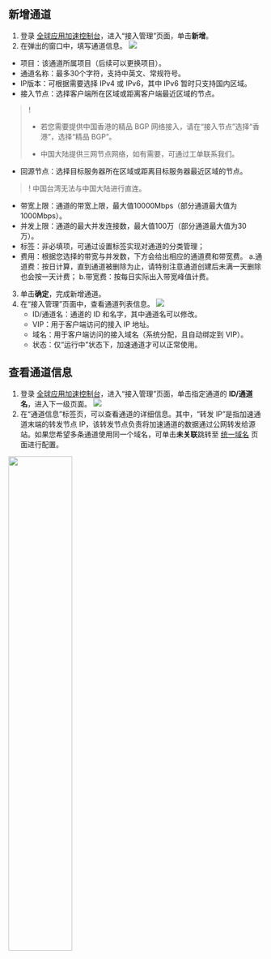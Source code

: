 ## 新增通道

1. 登录 [全球应用加速控制台](https://console.cloud.tencent.com/gaap)，进入“接入管理”页面，单击**新增**。
2. 在弹出的窗口中，填写通道信息。
![](https://qcloudimg.tencent-cloud.cn/raw/39bf280aaf5221cbb75aac6b20b4ba95.png)
 - 项目：该通道所属项目（后续可以更换项目）。
 - 通道名称：最多30个字符，支持中英文、常规符号。
 - IP版本：可根据需要选择 IPv4 或 IPv6，其中 IPv6 暂时只支持国内区域。
 - 接入节点：选择客户端所在区域或距离客户端最近区域的节点。
>!
>- 若您需要提供中国香港的精品 BGP 网络接入，请在“接入节点”选择“香港”，选择“精品 BGP”。</p>
>- 中国大陆提供三网节点网络，如有需要，可通过工单联系我们。</p>
   - 回源节点：选择目标服务器所在区域或距离目标服务器最近区域的节点。
>! 中国台湾无法与中国大陆进行直连。
   - 带宽上限：通道的带宽上限，最大值10000Mbps（部分通道最大值为1000Mbps）。
   - 并发上限：通道的最大并发连接数，最大值100万（部分通道最大值为30万）。
   - 标签：非必填项，可通过设置标签实现对通道的分类管理；
   - 费用：根据您选择的带宽与并发数，下方会给出相应的通道费和带宽费。
     a.通道费：按日计算，直到通道被删除为止，请特别注意通道创建后未满一天删除也会按一天计费；
     b.带宽费：按每日实际出入带宽峰值计费。
3. 单击**确定**，完成新增通道。
4. 在“接入管理”页面中，查看通道列表信息。
   ![](https://qcloudimg.tencent-cloud.cn/raw/af150572af284404f3987a0834625052.png)
   - ID/通道名：通道的 ID 和名字，其中通道名可以修改。
   - VIP：用于客户端访问的接入 IP 地址。
   - 域名：用于客户端访问的接入域名（系统分配，且自动绑定到 VIP）。
   - 状态：仅“运行中”状态下，加速通道才可以正常使用。

## 查看通道信息

1. 登录 [全球应用加速控制台](https://console.cloud.tencent.com/gaap)，进入“接入管理”页面，单击指定通道的 **ID/通道名**，进入下一级页面。
![](https://qcloudimg.tencent-cloud.cn/raw/1ed1c9596ee7eb2c294be736a8caff73.png)
2. 在“通道信息”标签页，可以查看通道的详细信息。其中，“转发 IP”是指加速通道末端的转发节点 IP，该转发节点负责将加速通道的数据通过公网转发给源站。如果您希望多条通道使用同一个域名，可单击**未关联**跳转至 [统一域名](https://console.cloud.tencent.com/gaap/domain) 页面进行配置。<br>
<img src="https://qcloudimg.tencent-cloud.cn/raw/a81af0848a477b1a046dcd61a84df3ae.png" width="50%">
